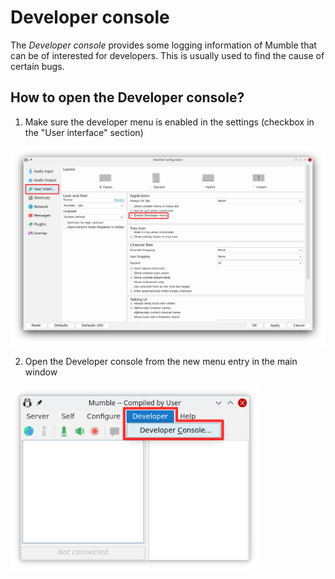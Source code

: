 # Developer console

The _Developer console_ provides some logging information of Mumble that can be of interested for developers. This is usually used to find the cause
of certain bugs.

## How to open the Developer console?

1. Make sure the developer menu is enabled in the settings (checkbox in the "User interface" section)

![User interface settings](./media/images/Mumble_Settings_DeveloperMenu.png)

2. Open the Developer console from the new menu entry in the main window

![Developer console](./media/images/Mumble_DeveloperConsole.png)
